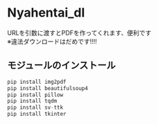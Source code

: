 # Nyahentai_dl
URLを引数に渡すとPDFを作ってくれます、便利です  
※違法ダウンロードはだめです!!!!

## モジュールのインストール

```r
pip install img2pdf
pip install beautifulsoup4
pip install pillow
pip install tqdm
pip install sv-ttk
pip install tkinter
```

